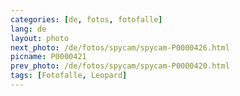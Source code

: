 ```yaml
---
categories: [de, fotos, fotofalle]
lang: de
layout: photo
next_photo: /de/fotos/spycam/spycam-P0000426.html
picname: P0000421
prev_photo: /de/fotos/spycam/spycam-P0000420.html
tags: [Fotofalle, Leopard]
---
```

